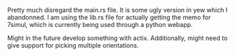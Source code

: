 Pretty much disregard the main.rs file. It is some ugly version in yew which I abandonned. I am using the lib.rs file for actually getting the memo for 7simul, which is currently being used through a python webapp.

Might in the future develop something with actix. Additionally, might need to give support for picking multiple orientations.